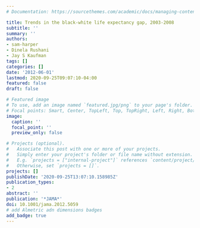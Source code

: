 ```yaml
---
# Documentation: https://sourcethemes.com/academic/docs/managing-content/

title: Trends in the black-white life expectancy gap, 2003-2008
subtitle: ''
summary: ''
authors:
- sam-harper
- Dinela Rushani
- Jay S Kaufman
tags: []
categories: []
date: '2012-06-01'
lastmod: 2020-09-25T09:07:10-04:00
featured: false
draft: false

# Featured image
# To use, add an image named `featured.jpg/png` to your page's folder.
# Focal points: Smart, Center, TopLeft, Top, TopRight, Left, Right, BottomLeft, Bottom, BottomRight.
image:
  caption: ''
  focal_point: ''
  preview_only: false

# Projects (optional).
#   Associate this post with one or more of your projects.
#   Simply enter your project's folder or file name without extension.
#   E.g. `projects = ["internal-project"]` references `content/project/deep-learning/index.md`.
#   Otherwise, set `projects = []`.
projects: []
publishDate: '2020-09-25T13:07:10.158985Z'
publication_types:
- 2
abstract: ''
publication: '*JAMA*'
doi: 10.1001/jama.2012.5059
# add Almetric adn dimensions badges
add_badge: true
---
```

